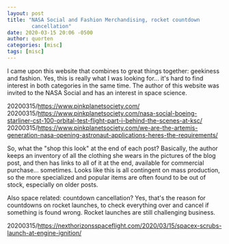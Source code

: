 ```yaml
---
layout: post
title: "NASA Social and Fashion Merchandising, rocket countdown
        cancellation"
date: 2020-03-15 20:06 -0500
author: quorten
categories: [misc]
tags: [misc]
---
```


I came upon this website that combines to great things together:
geekiness and fashion.  Yes, this is really what I was looking for...
it's hard to find interest in both categories in the same time.  The
author of this website was invited to the NASA Social and has an
interest in space science.

20200315/https://www.pinkplanetsociety.com/  
20200315/https://www.pinkplanetsociety.com/nasa-social-boeing-starliner-cst-100-orbital-test-flight-part-i-behind-the-scenes-at-ksc/  
20200315/https://www.pinkplanetsociety.com/we-are-the-artemis-generation-nasa-opening-astronaut-applications-heres-the-requirements/

So, what the "shop this look" at the end of each post?  Basically, the
author keeps an inventory of all the clothing she wears in the
pictures of the blog post, and then has links to all of it at the end,
available for commercial purchase... sometimes.  Looks like this is
all contingent on mass production, so the more specialized and popular
items are often found to be out of stock, especially on older posts.

Also space related: countdown cancellation?  Yes, that's the reason
for countdowns on rocket launches, to check everything over and cancel
if something is found wrong.  Rocket launches are still challenging
business.

20200315/https://nexthorizonsspaceflight.com/2020/03/15/spacex-scrubs-launch-at-engine-ignition/

